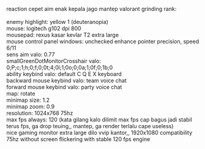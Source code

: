 reaction cepet aim enak kepala jago mantep valorant grinding rank: <br />
<br />
enemy highlight: yellow 1 (deuteranopia) <br />
mouse: logitech g102 dpi 800 <br />
mousepad: rexus kasar kevlar T2 extra large <br />
mouse control panel windows: unchecked enhance pointer precision, speed 6/11 <br />
sens aim valo: 0.77 <br />
smallGreenDotMonitorCrosshair valo: 0;P;c;1;h;0;f;0;0t;4;0l;1;0o;0;0a;1;0f;0;1b;0 <br />
ability keybind valo: default C Q E X keyboard <br />
backward mouse keybind valo: team voice chat <br />
forward mouse keybind valo: party voice chat <br />
map: rotate <br />
minimap size: 1.2 <br />
minimap zoom: 0.9 <br />
resolution: 1024x768 75hz <br />
max fps always: 120 (kata gilang kalo dilimit max fps cap bagus jadi stabil terus fps, ga drop teuing,, mantep, ga render terlalu cape useless) <br />
nice gaming monitor extra large dilo vvip kantor,, 1920x1080 compatibility 75hz without screen flickering with stable 120 fps engine <br />
